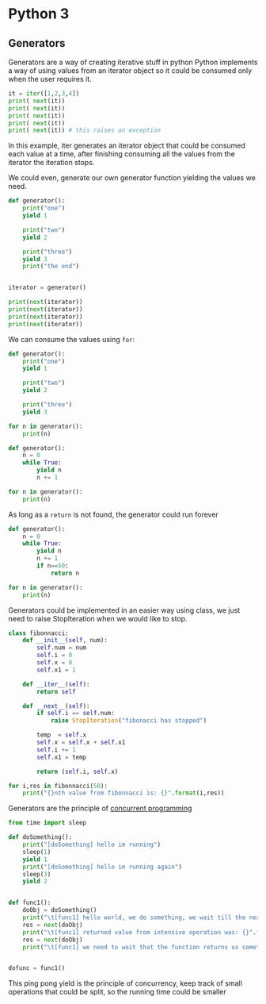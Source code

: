 # Python 3
## Generators

Generators are a way of creating iterative stuff in python
Python implements a way of using values from an iterator object so it could be consumed only when the user requires it.

```python
it = iter([1,2,3,4])
print( next(it))
print( next(it))
print( next(it))
print( next(it))
print( next(it)) # this raises an exception
```

In this example, iter generates an iterator object that could be consumed each value at a time, after finishing consuming all the values from the iterator the iteration stops.


We could even, generate our own generator function yielding the values we need.

```python
def generator():
    print("one")
    yield 1

    print("two")
    yield 2

    print("three")
    yield 3
    print("the end")


iterator = generator()

print(next(iterator))
print(next(iterator))
print(next(iterator))
print(next(iterator))
```

We can consume the values using `for`:

```python
def generator():
    print("one")
    yield 1

    print("two")
    yield 2

    print("three")
    yield 3

for n in generator():
    print(n)
```

```python
def generator():
    n = 0
    while True:
        yield n
        n += 1

for n in generator():
    print(n)
```

As long as a `return` is not found, the generator could run forever

```python
def generator():
    n = 0
    while True:
        yield n
        n += 1
        if n==50:
            return n

for n in generator():
    print(n)
```

Generators could be implemented in an easier way using class, we just need to raise StopIteration when we would like to stop.

```python
class fibonnacci:
    def __init__(self, num):
        self.num = num
        self.i = 0
        self.x = 0
        self.x1 = 1

    def __iter__(self):
        return self

    def __next__(self):
        if self.i == self.num:
            raise StopIteration("fibonacci has stopped")

        temp  = self.x
        self.x = self.x + self.x1
        self.i += 1
        self.x1 = temp

        return (self.i, self.x)

for i,res in fibonnacci(50):
    print("{}nth value from fibonnacci is: {}".format(i,res))

```

Generators are the principle of [concurrent programming](https://www.educative.io/blog/python-concurrency-making-sense-of-asyncio)

```python
from time import sleep

def doSomething():
    print("[doSomething] hello im running")
    sleep(1)
    yield 1
    print("[doSomething] hello im running again")
    sleep(3)
    yield 2


def func1():
    doObj = doSomething()
    print("\t[func1] hello world, we do something, we wait till the next code is ready to continue our program")
    res = next(doObj)
    print("\t[func1] returned value from intensive operation was: {}".format(res))
    res = next(doObj)
    print("\t[func1] we need to wait that the function returns us something ({}) to continue".format(res))


dofunc = func1()
```

This ping pong yield is the principle of concurrency, keep track of small operations that could be split, so the running time could be smaller


